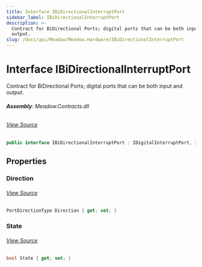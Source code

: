```yaml
---
title: Interface IBiDirectionalInterruptPort
sidebar_label: IBiDirectionalInterruptPort
description: >-
  Contract for BiDirectional Ports; digital ports that can be both input and
  output.
slug: /docs/api/Meadow/Meadow.Hardware/IBiDirectionalInterruptPort
---
```

# Interface IBiDirectionalInterruptPort
Contract for BiDirectional Ports; digital ports that can be both input and output.

###### **Assembly**: Meadow.Contracts.dll
###### [View Source](https://github.com/WildernessLabs/Meadow.Contracts.git/blob/develop/Source/Meadow.Contracts/Hardware/Contracts/PortsAndBuses/IBiDirectionalInterruptPort.cs#L7)
```csharp title="Declaration"
public interface IBiDirectionalInterruptPort : IDigitalInterruptPort, IDigitalInputPort, IObservable<IChangeResult<DigitalState>>, IDigitalOutputPort, IDigitalPort, IPort<IDigitalChannelInfo>, IDisposable
```
## Properties
### Direction

###### [View Source](https://github.com/WildernessLabs/Meadow.Contracts.git/blob/develop/Source/Meadow.Contracts/Hardware/Contracts/PortsAndBuses/IBiDirectionalInterruptPort.cs#L10)
```csharp title="Declaration"
PortDirectionType Direction { get; set; }
```
### State

###### [View Source](https://github.com/WildernessLabs/Meadow.Contracts.git/blob/develop/Source/Meadow.Contracts/Hardware/Contracts/PortsAndBuses/IBiDirectionalInterruptPort.cs#L12)
```csharp title="Declaration"
bool State { get; set; }
```
